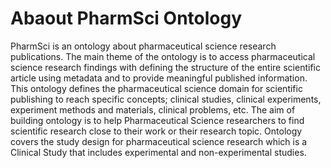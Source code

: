 # Abaout PharmSci Ontology
PharmSci is an ontology about pharmaceutical science research publications. The main theme of the ontology is to access pharmaceutical science research findings with defining the structure of the entire scientific article using metadata and to provide meaningful published information. This ontology defines the pharmaceutical science domain for scientific publishing to reach specific concepts; clinical studies, clinical experiments, experiment methods and materials, clinical problems, etc. The aim of building ontology is to help Pharmaceutical Science researchers to find scientific research close to their work or their research topic. Ontology covers the study design for pharmaceutical science research which is a Clinical Study that includes experimental and non-experimental studies.
